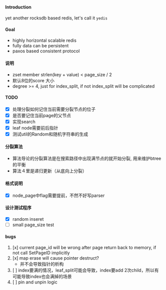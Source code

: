 #### Introduction
yet another rocksdb based redis, let's call it `yedis`

#### Goal
- highly horizontal scalable redis
- fully data can be persistent
- paxos based consistent protocol


#### 说明
- zset member strlen(key + value) < page_size / 2
- 默认8位的score 大小
- degree >= 4, just for index_split, if not index_split will be complicated
#### TODO
- [x] 处理分裂如何记住当前需要分裂节点的位子
- [x] 是否要记住当前page的父节点
- [x] 实现search
- [x] leaf node需要前后指针
- [x] 测试util的Random和随机字符串的生成

#### 分裂算法
- 算法导论的分裂算法是在搜索路径中出现满节点的就开始分裂, 用来维护btree的平衡
- 算法４里是递归更新（从底向上分裂）

#### 格式说明
- [x] node_page中flag需要提前，不然不好写parser

#### 设计测试程序
- [x] random inseret
- [ ] small page_size test

#### bugs
1. [x] current page_id will be wrong after page return back to memory, if not call SetPageID implicitly
2. [x] map erase will cause pointer destruct?
    - 并不会导致指针的析构 
3. [ ] index要满的情况，leaf_split可能会导致，index要add 2次child，所以有可能导致index也会满掉的场景
4. [ ] pin and unpin logic
    